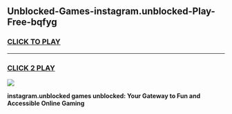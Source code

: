 
## Unblocked-Games-instagram.unblocked-Play-Free-bqfyg
<h3>
<a href="https://premium76.site?title=instagram.unblocked&ref=20M">CLICK TO PLAY</a></h3>
<hr>

<h3>
<a href="https://premium76.site?title=instagram.unblocked&ref=20M">CLICK 2 PLAY</a>
  
</h3>

<a href="https://premium76.site?title=instagram.unblocked&ref=19M"><img src="https://clearcache.store/games.png"></a>


**instagram.unblocked games unblocked: Your Gateway to Fun and Accessible Online Gaming**

